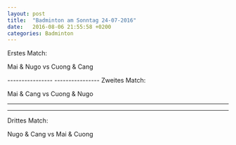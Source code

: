```yaml
---
layout: post
title:  "Badminton am Sonntag 24-07-2016"
date:   2016-08-06 21:55:58 +0200
categories: Badminton
---
```


Erstes Match:

Mai & Nugo vs Cuong & Cang

<div mi24-video-player video-id="4MQcqk9QQq2wdEfeN5Eqec" player-id="-Yw_TVYkCr9pFdHzSN2c9K" config-type="vmpro" flash-path="//e-qa.video-cdn.net/v2/" api-url="//d-qa.video-cdn.net/play"></div><script src="//e-qa.video-cdn.net/v2/embed.js"></script>
----------------
----------------
Zweites Match:

Mai & Cang vs Cuong & Nugo

<div mi24-video-player video-id="4TKCPwXWXiUp2Z7ZcwX6xi" player-id="-Yw_TVYkCr9pFdHzSN2c9K" config-type="vmpro" flash-path="//e-qa.video-cdn.net/v2/" api-url="//d-qa.video-cdn.net/play"></div><script src="//e-qa.video-cdn.net/v2/embed.js"></script>

----------------
----------------
Drittes Match:

Nugo & Cang vs Mai & Cuong

<div mi24-video-player video-id="1WErWuTA8k6M4d4oimqcLn" player-id="-Yw_TVYkCr9pFdHzSN2c9K" config-type="vmpro" flash-path="//e-qa.video-cdn.net/v2/" api-url="//d-qa.video-cdn.net/play"></div><script src="//e-qa.video-cdn.net/v2/embed.js"></script>
